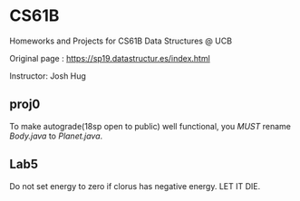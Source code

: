 # CS61B
Homeworks and Projects for CS61B Data Structures @ UCB

Original page : https://sp19.datastructur.es/index.html

Instructor: Josh Hug

## proj0
To make autograde(18sp open to public) well functional, you _MUST_ rename *Body.java* to *Planet.java*.

## Lab5
Do not set energy to zero if clorus has negative energy.  LET IT DIE.